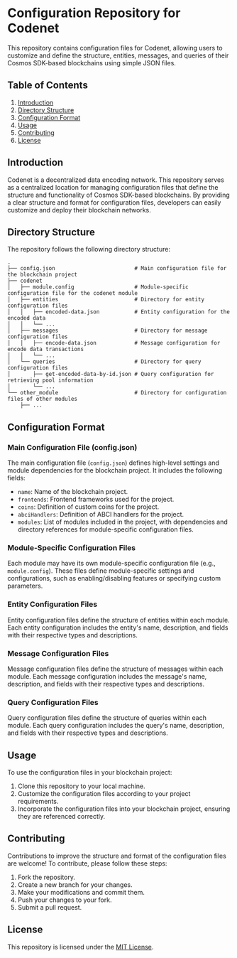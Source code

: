 # Configuration Repository for Codenet

This repository contains configuration files for Codenet, allowing users to customize and define the structure, entities, messages, and queries of their Cosmos SDK-based blockchains using simple JSON files.

## Table of Contents

1. [Introduction](#introduction)
2. [Directory Structure](#directory-structure)
3. [Configuration Format](#configuration-format)
4. [Usage](#usage)
5. [Contributing](#contributing)
6. [License](#license)

## Introduction

Codenet is a decentralized data encoding network. This repository serves as a centralized location for managing configuration files that define the structure and functionality of Cosmos SDK-based blockchains. By providing a clear structure and format for configuration files, developers can easily customize and deploy their blockchain networks.

## Directory Structure

The repository follows the following directory structure:

```
.
├── config.json                         # Main configuration file for the blockchain project
├── codenet
│   ├── module.config                   # Module-specific configuration file for the codenet module
│   ├── entities                        # Directory for entity configuration files
│   │   ├── encoded-data.json           # Entity configuration for the encoded data
│   │   └── ...
│   ├── messages                        # Directory for message configuration files
│   │   ├── encode-data.json            # Message configuration for encode data transactions
│   │   └── ...
│   └── queries                         # Directory for query configuration files
│       ├── get-encoded-data-by-id.json # Query configuration for retrieving pool information
│       └── ...
└── other_module                        # Directory for configuration files of other modules
    ├── ...
```

## Configuration Format

### Main Configuration File (config.json)

The main configuration file (`config.json`) defines high-level settings and module dependencies for the blockchain project. It includes the following fields:

- `name`: Name of the blockchain project.
- `frontends`: Frontend frameworks used for the project.
- `coins`: Definition of custom coins for the project.
- `abciHandlers`: Definition of ABCI handlers for the project.
- `modules`: List of modules included in the project, with dependencies and directory references for module-specific configuration files.

### Module-Specific Configuration Files

Each module may have its own module-specific configuration file (e.g., `module.config`). These files define module-specific settings and configurations, such as enabling/disabling features or specifying custom parameters.

### Entity Configuration Files

Entity configuration files define the structure of entities within each module. Each entity configuration includes the entity's name, description, and fields with their respective types and descriptions.

### Message Configuration Files

Message configuration files define the structure of messages within each module. Each message configuration includes the message's name, description, and fields with their respective types and descriptions.

### Query Configuration Files

Query configuration files define the structure of queries within each module. Each query configuration includes the query's name, description, and fields with their respective types and descriptions.

## Usage

To use the configuration files in your blockchain project:

1. Clone this repository to your local machine.
2. Customize the configuration files according to your project requirements.
3. Incorporate the configuration files into your blockchain project, ensuring they are referenced correctly.

## Contributing

Contributions to improve the structure and format of the configuration files are welcome! To contribute, please follow these steps:

1. Fork the repository.
2. Create a new branch for your changes.
3. Make your modifications and commit them.
4. Push your changes to your fork.
5. Submit a pull request.

## License

This repository is licensed under the [MIT License](LICENSE).
